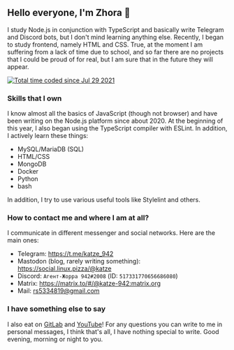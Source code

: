 ## Hello everyone, I'm Zhora 👋

I study Node.js in conjunction with TypeScript and basically write Telegram and Discord bots, but I don't mind learning anything else. Recently, I began to study frontend, namely HTML and CSS. True, at the moment I am suffering from a lack of time due to school, and so far there are no projects that I could be proud of for real, but I am sure that in the future they will appear.

<a href="https://wakatime.com/@2b731b60-026d-46e7-bd7e-11cf97431277"><img src="https://wakatime.com/badge/user/2b731b60-026d-46e7-bd7e-11cf97431277.svg" alt="Total time coded since Jul 29 2021" /></a>

### Skills that I own
I know almost all the basics of JavaScript (though not browser) and have been writing on the Node.js platform since about 2020. At the beginning of this year, I also began using the TypeScript compiler with ESLint. In addition, I actively learn these things:
- MySQL/MariaDB (SQL)
- HTML/CSS
- MongoDB
- Docker
- Python
- bash

In addition, I try to use various useful tools like Stylelint and others.
### How to contact me and where I am at all?
I communicate in different messenger and social networks. Here are the main ones:
 - Telegram: https://t.me/katze_942
 - Mastodon (blog, rarely writing something): https://social.linux.pizza/@katze
 - Discord: `Агент-Жорра 942#2008` (ID: `517331770656686080`)
 - Matrix: https://matrix.to/#/@katze-942:matrix.org
 - Mail: rs5334819@gmail.com

### I have something else to say
I also eat on [GitLab](https://gitlab.com/DarkVessel/) and [YouTube](https://www.youtube.com/channel/UChoAy5_itTHfsngdbRFhR)! For any questions you can write to me in personal messages, I think that's all, I have nothing special to write. Good evening, morning or night to you.

<!--
**DarkVessel/DarkVessel** is a ✨ _special_ ✨ repository because its `README.md` (this file) appears on your GitHub profile.

Here are some ideas to get you started:

- 🔭 I’m currently working on ...
- 🌱 I’m currently learning ...
- 👯 I’m looking to collaborate on ...
- 🤔 I’m looking for help with ...
- 💬 Ask me about ...
- 📫 How to reach me: ...
- 😄 Pronouns: ...
- ⚡ Fun fact: ...
-->
